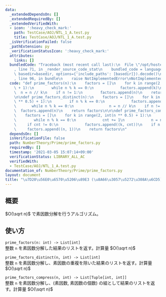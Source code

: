 ```yaml
---
data:
  _extendedDependsOn: []
  _extendedRequiredBy: []
  _extendedVerifiedWith:
  - icon: ':heavy_check_mark:'
    path: TestCase/AOJ/NTL_1_A.test.py
    title: TestCase/AOJ/NTL_1_A.test.py
  _isVerificationFailed: false
  _pathExtension: py
  _verificationStatusIcon: ':heavy_check_mark:'
  attributes:
    links: []
  bundledCode: "Traceback (most recent call last):\n  File \"/opt/hostedtoolcache/Python/3.9.4/x64/lib/python3.9/site-packages/onlinejudge_verify/documentation/build.py\"\
    , line 71, in _render_source_code_stat\n    bundled_code = language.bundle(stat.path,\
    \ basedir=basedir, options={'include_paths': [basedir]}).decode()\n  File \"/opt/hostedtoolcache/Python/3.9.4/x64/lib/python3.9/site-packages/onlinejudge_verify/languages/python.py\"\
    , line 96, in bundle\n    raise NotImplementedError\nNotImplementedError\n"
  code: "def prime_factors(n):\n    factors = []\n    for k in range(2, int(n ** 0.5)\
    \ + 1):\n        while n % k == 0:\n            factors.append(k)\n          \
    \  n = n // k\n    if n != 1:\n        factors.append(n)\n    return factors\n\
    \n\ndef prime_factors_distinct(n):\n    factors = []\n    for k in range(2, int(n\
    \ ** 0.5) + 1):\n        if n % k == 0:\n            factors.append(k)\n     \
    \       while n % k == 0:\n                n = n // k\n    if n != 1:\n      \
    \  factors.append(n)\n    return factors\n\n\ndef prime_factors_compress(n):\n\
    \    factors = []\n    for k in range(2, int(n ** 0.5) + 1):\n        cnt = 0\n\
    \        while n % k == 0:\n            cnt += 1\n            n = n // k\n   \
    \     if cnt != 0:\n            factors.append((k, cnt))\n    if n != 1:\n   \
    \     factors.append((n, 1))\n    return factors\n"
  dependsOn: []
  isVerificationFile: false
  path: NumberTheory/Prime/prime_factors.py
  requiredBy: []
  timestamp: '2021-03-05 15:07:14+09:00'
  verificationStatus: LIBRARY_ALL_AC
  verifiedWith:
  - TestCase/AOJ/NTL_1_A.test.py
documentation_of: NumberTheory/Prime/prime_factors.py
layout: document
title: "\u7D20\u56E0\u6570\u5206\u89E3 (\u8A66\u3057\u5272\u308A\u6CD5)"
---
```


## 概要
$O(\sqrt n)$ で素因数分解を行うアルゴリズム。

## 使い方
`prime_factors(n: int) -> List[int]`  
整数 `n` を素因数分解した結果のリストを返す。計算量 $O(\sqrt n)$

`prime_factors_distinct(n, int) -> List[int]`  
整数 `n` を素因数分解し、素因数の重複を除いた結果のリストを返す。計算量 $O(\sqrt n)$

`prime_factors_compress(n, int) -> List[Tuple[int, int]]`  
整数 `n` を素因数分解し、(素因数, 素因数の個数) の組として結果のリストを返す。計算量 $O(\sqrt n)$
